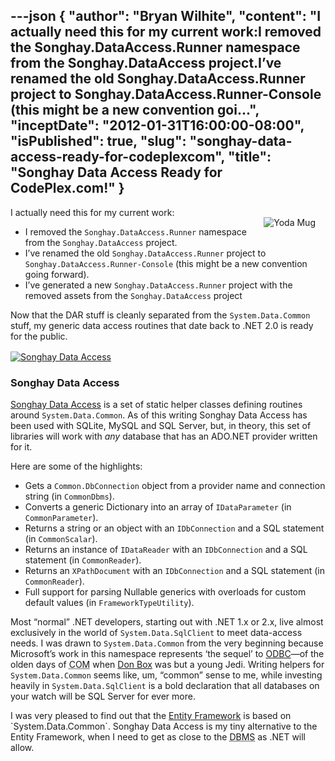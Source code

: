 ---json
{
  "author": "Bryan Wilhite",
  "content": "I actually need this for my current work:I removed the Songhay.DataAccess.Runner namespace from the Songhay.DataAccess project.I’ve renamed the old Songhay.DataAccess.Runner project to Songhay.DataAccess.Runner-Console (this might be a new convention goi...",
  "inceptDate": "2012-01-31T16:00:00-08:00",
  "isPublished": true,
  "slug": "songhay-data-access-ready-for-codeplexcom",
  "title": "Songhay Data Access Ready for CodePlex.com!"
}
---

[<img alt="Yoda Mug" src="http://farm8.staticflickr.com/7006/6705622765_8d6e05522e_m.jpg" style="float:right;margin:16px;">](http://www.flickr.com/photos/wilhite/6705622765/in/photostream/ "Yoda Mug")

I actually need this for my current work:

*   I removed the `Songhay.DataAccess.Runner` namespace from the `Songhay.DataAccess` project.
*   I’ve renamed the old `Songhay.DataAccess.Runner` project to `Songhay.DataAccess.Runner-Console` (this might be a new convention going forward).
*   I’ve generated a new `Songhay.DataAccess.Runner` project with the removed assets from the `Songhay.DataAccess` project

Now that the DAR stuff is cleanly separated from the `System.Data.Common` stuff, my generic data access routines that date back to .NET 2.0 is ready for the public.
[<img alt="Songhay Data Access" src="http://farm8.staticflickr.com/7154/6762510791_99721a18ff_o.png" style="display:block;margin:16px;margin-left:auto;margin-right:auto">](http://songhaydataaccess.codeplex.com/ "Songhay Data Access")

### Songhay Data Access

[Songhay Data Access](http://songhaydataaccess.codeplex.com/) is a set of static helper classes defining routines around `System.Data.Common`. As of this writing Songhay Data Access has been used with SQLite, MySQL and SQL Server, but, in theory, this set of libraries will work with *any* database that has an ADO.NET provider written for it.

Here are some of the highlights:

*   Gets a `Common.DbConnection` object from a provider name and connection string (in `CommonDbms`).
*   Converts a generic Dictionary into an array of `IDataParameter` (in `CommonParameter`).
*   Returns a string or an object with an `IDbConnection` and a SQL statement (in `CommonScalar`).
*   Returns an instance of `IDataReader` with an `IDbConnection` and a SQL statement (in `CommonReader`).
*   Returns an `XPathDocument` with an `IDbConnection` and a SQL statement (in `CommonReader`).
*   Full support for parsing Nullable generics with overloads for custom default values (in `FrameworkTypeUtility`).

Most “normal” .NET developers, starting out with .NET 1.x or 2.x, live almost exclusively in the world of `System.Data.SqlClient` to meet data-access needs. I was drawn to `System.Data.Common` from the very beginning because Microsoft’s work in this namespace represents ‘the sequel’ to [ODBC](http://en.wikipedia.org/wiki/ODBC)—of the olden days of <acronym title="Microsoft Component Object Model">COM</acronym> when [Don Box](http://en.wikipedia.org/wiki/Don_Box) was but a young Jedi. Writing helpers for `System.Data.Common` seems like, um, “common” sense to me, while investing heavily in `System.Data.SqlClient` is a bold declaration that all databases on your watch will be SQL Server for ever more.

I was very pleased to find out that the [Entity Framework](http://msdn.microsoft.com/en-us/library/system.data.entityclient.entitycommand(v=vs.110).aspx) is based on `System.Data.Common`. Songhay Data Access is my tiny alternative to the Entity Framework, when I need to get as close to the <acronym title="Database Management System">DBMS</acronym> as .NET will allow.
